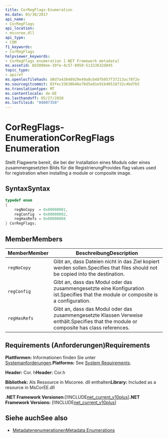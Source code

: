 ```yaml
---
title: CorRegFlags-Enumeration
ms.date: 03/30/2017
api_name:
- CorRegFlags
api_location:
- mscoree.dll
api_type:
- COM
f1_keywords:
- CorRegFlags
helpviewer_keywords:
- CorRegFlags enumeration [.NET Framework metadata]
ms.assetid: 8d3080ee-39fe-4c57-8950-51323632d045
topic_type:
- apiref
ms.openlocfilehash: d8d7a43848929e49a8cb48fb957f37213ac78f2e
ms.sourcegitcommit: 03fec33630b46e78d5e81e91b40518f32c4bd7b5
ms.translationtype: MT
ms.contentlocale: de-DE
ms.lasthandoff: 05/27/2020
ms.locfileid: "84007350"
---
```

# <a name="corregflags-enumeration"></a><span data-ttu-id="492ec-102">CorRegFlags-Enumeration</span><span class="sxs-lookup"><span data-stu-id="492ec-102">CorRegFlags Enumeration</span></span>
<span data-ttu-id="492ec-103">Stellt Flagwerte bereit, die bei der Installation eines Moduls oder eines zusammengesetzten Bilds für die Registrierung</span><span class="sxs-lookup"><span data-stu-id="492ec-103">Provides flag values used for registration when installing a module or composite image.</span></span>  
  
## <a name="syntax"></a><span data-ttu-id="492ec-104">Syntax</span><span class="sxs-lookup"><span data-stu-id="492ec-104">Syntax</span></span>  
  
```cpp  
typedef enum
{  
    regNoCopy  = 0x00000001,  
    regConfig  = 0x00000002,  
    regHasRefs = 0x00000004  
} CorRegFlags;  
```  
  
## <a name="members"></a><span data-ttu-id="492ec-105">Member</span><span class="sxs-lookup"><span data-stu-id="492ec-105">Members</span></span>  
  
|<span data-ttu-id="492ec-106">Member</span><span class="sxs-lookup"><span data-stu-id="492ec-106">Member</span></span>|<span data-ttu-id="492ec-107">Beschreibung</span><span class="sxs-lookup"><span data-stu-id="492ec-107">Description</span></span>|  
|------------|-----------------|  
|`regNoCopy`|<span data-ttu-id="492ec-108">Gibt an, dass Dateien nicht in das Ziel kopiert werden sollen.</span><span class="sxs-lookup"><span data-stu-id="492ec-108">Specifies that files should not be copied into the destination.</span></span>|  
|`regConfig`|<span data-ttu-id="492ec-109">Gibt an, dass das Modul oder das zusammengesetzte eine Konfiguration ist.</span><span class="sxs-lookup"><span data-stu-id="492ec-109">Specifies that the module or composite is a configuration.</span></span>|  
|`regHasRefs`|<span data-ttu-id="492ec-110">Gibt an, dass das Modul oder das zusammengesetzte Klassen Verweise enthält.</span><span class="sxs-lookup"><span data-stu-id="492ec-110">Specifies that the module or composite has class references.</span></span>|  
  
## <a name="requirements"></a><span data-ttu-id="492ec-111">Requirements (Anforderungen)</span><span class="sxs-lookup"><span data-stu-id="492ec-111">Requirements</span></span>  
 <span data-ttu-id="492ec-112">**Plattformen:** Informationen finden Sie unter [Systemanforderungen](../../get-started/system-requirements.md).</span><span class="sxs-lookup"><span data-stu-id="492ec-112">**Platforms:** See [System Requirements](../../get-started/system-requirements.md).</span></span>  
  
 <span data-ttu-id="492ec-113">**Header:** Cor. h</span><span class="sxs-lookup"><span data-stu-id="492ec-113">**Header:** Cor.h</span></span>  
  
 <span data-ttu-id="492ec-114">**Bibliothek:** Als Ressource in Mscoree. dll enthalten</span><span class="sxs-lookup"><span data-stu-id="492ec-114">**Library:** Included as a resource in MsCorEE.dll</span></span>  
  
 <span data-ttu-id="492ec-115">**.NET Framework Versionen:**[!INCLUDE[net_current_v10plus](../../../../includes/net-current-v10plus-md.md)]</span><span class="sxs-lookup"><span data-stu-id="492ec-115">**.NET Framework Versions:** [!INCLUDE[net_current_v10plus](../../../../includes/net-current-v10plus-md.md)]</span></span>  
  
## <a name="see-also"></a><span data-ttu-id="492ec-116">Siehe auch</span><span class="sxs-lookup"><span data-stu-id="492ec-116">See also</span></span>

- [<span data-ttu-id="492ec-117">Metadatenenumerationen</span><span class="sxs-lookup"><span data-stu-id="492ec-117">Metadata Enumerations</span></span>](metadata-enumerations.md)
